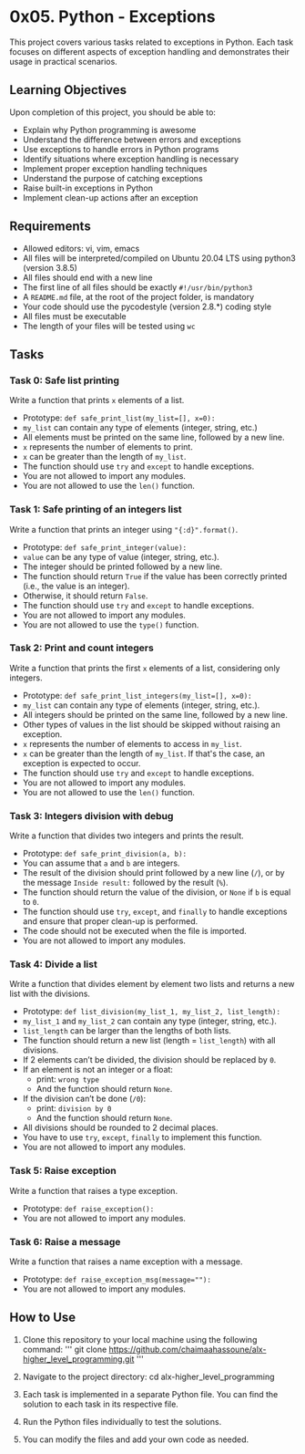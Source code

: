 # 0x05. Python - Exceptions

This project covers various tasks related to exceptions in Python. Each task focuses on different aspects of exception handling and demonstrates their usage in practical scenarios.

## Learning Objectives

Upon completion of this project, you should be able to:

- Explain why Python programming is awesome
- Understand the difference between errors and exceptions
- Use exceptions to handle errors in Python programs
- Identify situations where exception handling is necessary
- Implement proper exception handling techniques
- Understand the purpose of catching exceptions
- Raise built-in exceptions in Python
- Implement clean-up actions after an exception

## Requirements

- Allowed editors: vi, vim, emacs
- All files will be interpreted/compiled on Ubuntu 20.04 LTS using python3 (version 3.8.5)
- All files should end with a new line
- The first line of all files should be exactly `#!/usr/bin/python3`
- A `README.md` file, at the root of the project folder, is mandatory
- Your code should use the pycodestyle (version 2.8.\*) coding style
- All files must be executable
- The length of your files will be tested using `wc`

## Tasks

### Task 0: Safe list printing

Write a function that prints `x` elements of a list.

- Prototype: `def safe_print_list(my_list=[], x=0):`
- `my_list` can contain any type of elements (integer, string, etc.)
- All elements must be printed on the same line, followed by a new line.
- `x` represents the number of elements to print.
- `x` can be greater than the length of `my_list`.
- The function should use `try` and `except` to handle exceptions.
- You are not allowed to import any modules.
- You are not allowed to use the `len()` function.

### Task 1: Safe printing of an integers list

Write a function that prints an integer using `"{:d}".format()`.

- Prototype: `def safe_print_integer(value):`
- `value` can be any type of value (integer, string, etc.).
- The integer should be printed followed by a new line.
- The function should return `True` if the value has been correctly printed (i.e., the value is an integer).
- Otherwise, it should return `False`.
- The function should use `try` and `except` to handle exceptions.
- You are not allowed to import any modules.
- You are not allowed to use the `type()` function.

### Task 2: Print and count integers

Write a function that prints the first `x` elements of a list, considering only integers.

- Prototype: `def safe_print_list_integers(my_list=[], x=0):`
- `my_list` can contain any type of elements (integer, string, etc.).
- All integers should be printed on the same line, followed by a new line.
- Other types of values in the list should be skipped without raising an exception.
- `x` represents the number of elements to access in `my_list`.
- `x` can be greater than the length of `my_list`. If that's the case, an exception is expected to occur.
- The function should use `try` and `except` to handle exceptions.
- You are not allowed to import any modules.
- You are not allowed to use the `len()` function.

### Task 3: Integers division with debug

Write a function that divides two integers and prints the result.

- Prototype: `def safe_print_division(a, b):`
- You can assume that `a` and `b` are integers.
- The result of the division should print followed by a new line (`/`), or by the message `Inside result:` followed by the result (`%`).
- The function should return the value of the division, or `None` if `b` is equal to `0`.
- The function should use `try`, `except`, and `finally` to handle exceptions and ensure that proper clean-up is performed.
- The code should not be executed when the file is imported.
- You are not allowed to import any modules.

### Task 4: Divide a list

Write a function that divides element by element two lists and returns a new list with the divisions.

- Prototype: `def list_division(my_list_1, my_list_2, list_length):`
- `my_list_1` and `my_list_2` can contain any type (integer, string, etc.).
- `list_length` can be larger than the lengths of both lists.
- The function should return a new list (length = `list_length`) with all divisions.
- If 2 elements can’t be divided, the division should be replaced by `0`.
- If an element is not an integer or a float:
    - print: `wrong type`
    - And the function should return `None`.
- If the division can’t be done (`/0`):
    - print: `division by 0`
    - And the function should return `None`.
- All divisions should be rounded to 2 decimal places.
- You have to use `try`, `except`, `finally` to implement this function.
- You are not allowed to import any modules.

### Task 5: Raise exception

Write a function that raises a type exception.

- Prototype: `def raise_exception():`
- You are not allowed to import any modules.

### Task 6: Raise a message

Write a function that raises a name exception with a message.

- Prototype: `def raise_exception_msg(message=""):`
- You are not allowed to import any modules.

## How to Use

1. Clone this repository to your local machine using the following command:
'''
git clone https://github.com/chaimaahassoune/alx-higher_level_programming.git
'''
2. Navigate to the project directory: 
cd alx-higher_level_programming
3. Each task is implemented in a separate Python file. You can find the solution to each task in its respective file.

4. Run the Python files individually to test the solutions.

5. You can modify the files and add your own code as needed.
